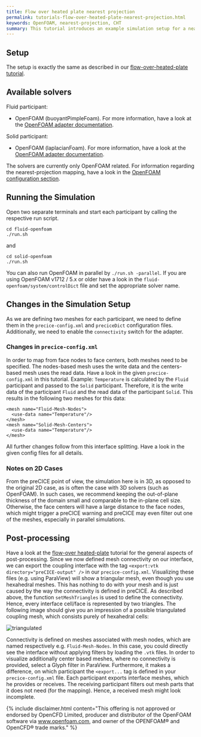 ```yaml
---
title: Flow over heated plate nearest projection
permalink: tutorials-flow-over-heated-plate-nearest-projection.html
keywords: OpenFOAM, nearest-projection, CHT
summary: This tutorial introduces an example simulation setup for a nearest-projection mapping. At the moment, it only contains an example with the OpenFOAM adapter. The demonstrated "flow over a heated plate" scenario is exactly the same as in the `buoyantPimpleFoam-laplacianFoam` tutorial.
---
```


## Setup

The setup is exactly the same as described in our [flow-over-heated-plate tutorial](tutorials-flow-over-heated-plate.html).

## Available solvers

Fluid participant:

* OpenFOAM (buoyantPimpleFoam). For more information, have a look at the [OpenFOAM adapter documentation](adapter-openfoam-overview.html).

Solid participant:

* OpenFOAM (laplacianFoam). For more information, have a look at the [OpenFOAM adapter documentation](adapter-openfoam-overview.html).

The solvers are currently only OpenFOAM related. For information regarding the nearest-projection mapping, have a look in the [OpenFOAM configuration section](adapter-openfoam-config.html).


## Running the Simulation

Open two separate terminals and start each participant by calling the respective run script.

```
cd fluid-openfoam
./run.sh
```
and
```
cd solid-openfoam
./run.sh
```

You can also run OpenFOAM in parallel by `./run.sh -parallel`. If you are using OpenFOAM v1712 / 5.x or older have a look in the `fluid-openfoam/system/controlDict` file and set the appropriate solver name.

## Changes in the Simulation Setup

As we are defining two meshes for each participant, we need to define them in the `precice-config.xml` and `preciceDict` configuration files. Additionally, we need to enable the `connectivity` switch for the adapter.

### Changes in `precice-config.xml`
In order to map from face nodes to face centers, both meshes need to be specified. The nodes-based mesh uses the write data and the centers-based mesh uses the read data. Have a look in the given `precice-config.xml` in this tutorial. Example: `Temperature` is calculated by the `Fluid` participant and passed to the `Solid` participant. Therefore, it is the write data of the participant `Fluid` and the read data of the participant `Solid`. This results in the following two meshes for this data:
```
<mesh name="Fluid-Mesh-Nodes">
  <use-data name="Temperature"/>
</mesh>
<mesh name="Solid-Mesh-Centers">
  <use-data name="Temperature"/>
</mesh>
```
All further changes follow from this interface splitting. Have a look in the given config files for all details.

### Notes on 2D Cases

From the preCICE point of view, the simulation here is in 3D, as opposed to the original 2D case, as is often the case with 3D solvers (such as OpenFOAM). In such cases, we recommend keeping the out-of-plane thickness of the domain small and comparable to the in-plane cell size. Otherwise, the face centers will have a large distance to the face nodes, which might trigger a preCICE warning and preCICE may even filter out one of the meshes, especially in parallel simulations.


## Post-processing

Have a look at the [flow-over heated-plate](tutorials-flow-over-heated-plate.html) tutorial for the general aspects of post-processing.
Since we now defined mesh connectivity on our interface, we can export the coupling interface with the tag `<export:vtk directory="preCICE-output" />` in our `precice-config.xml`.
Visualizing these files (e.g. using ParaView) will show a triangular mesh, even though you use hexahedral meshes. This has nothing to do with your mesh and is just caused by the way the connectivity is defined in preCICE. As described above, the function `setMeshTriangles` is used to define the connectivity. Hence, every interface cell/face is represented by two triangles. The following image should give you an impression of a possible triangulated coupling mesh, which consists purely of hexahedral cells:

![triangulated](https://user-images.githubusercontent.com/33414590/55974257-96b07d80-5c87-11e9-9965-972b922c483d.png)

Connectivity is defined on meshes associated with mesh nodes, which are named respectively e.g. `Fluid-Mesh-Nodes`. In this case, you could directly see the interface without applying filters by loading the `.vtk` files. In order to visualize additionally center based meshes, where no connectivity is provided, select a Glyph filter in ParaView. Furthermore, it makes a difference, on which participant the `<export...` tag is defined in your `precice-config.xml` file. Each participant exports interface meshes, which he provides or receives. The receiving participant filters out mesh parts that it does not need (for the mapping). Hence, a received mesh might look incomplete.

{% include disclaimer.html content="This offering is not approved or endorsed by OpenCFD Limited, producer and distributor of the OpenFOAM software via www.openfoam.com, and owner of the OPENFOAM®  and OpenCFD®  trade marks." %}
